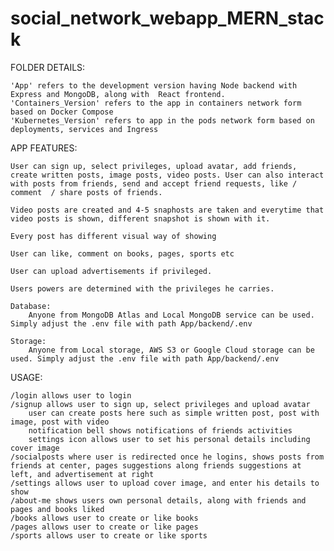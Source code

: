 # social_network_webapp_MERN_stack

FOLDER DETAILS:

	'App' refers to the development version having Node backend with Express and MongoDB, along with  React frontend.
	'Containers_Version' refers to the app in containers network form based on Docker Compose
	'Kubernetes_Version' refers to app in the pods network form based on deployments, services and Ingress


APP FEATURES:
	
	User can sign up, select privileges, upload avatar, add friends, create written posts, image posts, video posts. User can also interact with posts from friends, send and accept friend requests, like / comment  / share posts of friends.

	Video posts are created and 4-5 snaphosts are taken and everytime that video posts is shown, different snapshot is shown with it.

	Every post has different visual way of showing

	User can like, comment on books, pages, sports etc

	User can upload advertisements if privileged.

	Users powers are determined with the privileges he carries.

	Database:
		Anyone from MongoDB Atlas and Local MongoDB service can be used. Simply adjust the .env file with path App/backend/.env 

	Storage:
		Anyone from Local storage, AWS S3 or Google Cloud storage can be used. Simply adjust the .env file with path App/backend/.env 

USAGE:

	/login allows user to login
	/signup allows user to sign up, select privileges and upload avatar
		user can create posts here such as simple written post, post with  image, post with video
		notification bell shows notifications of friends activities
		settings icon allows user to set his personal details including cover image
	/socialposts where user is redirected once he logins, shows posts from friends at center, pages suggestions along friends suggestions at left, and advertisement at right
	/settings allows user to upload cover image, and enter his details to show
	/about-me shows users own personal details, along with friends and pages and books liked
	/books allows user to create or like books
	/pages allows user to create or like pages
	/sports allows user to create or like sports
